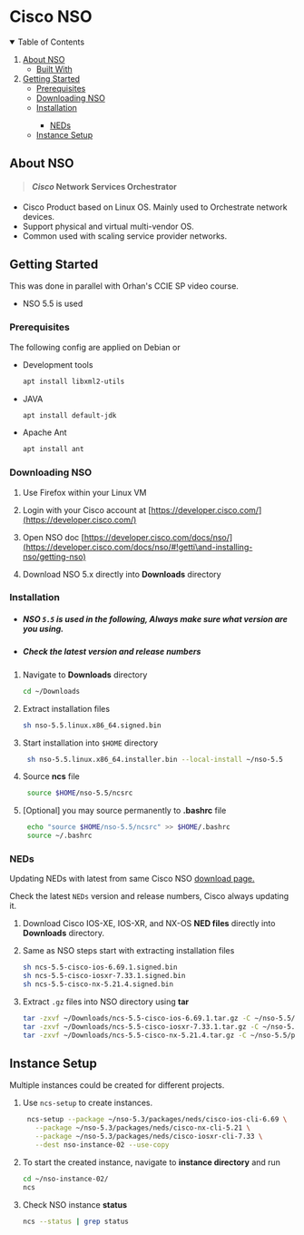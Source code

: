 # Cisco NSO

<!-- TABLE OF CONTENTS -->
<details open="open">
  <summary>Table of Contents</summary>
  <ol>
    <li>
      <a href="#about-nso">About NSO</a>
      <ul>
        <li><a href="#built-with">Built With</a></li>
      </ul>
    </li>
    <li>
      <a href="#getting-started">Getting Started</a>
      <ul>
        <li><a href="#prerequisites">Prerequisites</a></li>
        <li><a
        href="#downloading-nso">Downloading NSO </a></li>
        <li><a href="#installation">Installation</a></li>
        <ul>
          <li><a href="#neds">NEDs</a></li> 
      </ul>
    </li>
    <li><a href="#instance-setup">Instance Setup</a></li>
  </ol>
</details>


<!-- ABOUT NSO -->
## About NSO

> ####  _Cisco_ Network Services Orchestrator

* Cisco Product based on Linux OS.
Mainly used to Orchestrate  network devices.
* Support physical and virtual multi-vendor OS.
* Common used with scaling service provider networks.


<!-- GETTING STARTED -->
## Getting Started

This was done in parallel with Orhan's CCIE SP video course. 

* NSO 5.5 is used


### Prerequisites

The following config are applied on Debian or 
* Development tools
  ```sh
  apt install libxml2-utils
  ```

* JAVA
  ```sh
  apt install default-jdk
  ```

* Apache Ant
  ```sh
  apt install ant
  ```

### Downloading NSO

1. Use Firefox within your Linux VM
2. Login with your Cisco account at  [https://developer.cisco.com/](https://developer.cisco.com/)

3. Open NSO doc  [https://developer.cisco.com/docs/nso/](https://developer.cisco.com/docs/nso/#!getti\and-installing-nso/getting-nso)
   
4. Download NSO 5.x directly into **Downloads** directory



### Installation
 * #####  NSO `5.5` is used in the following, Always make sure what version are you using.
 * ##### Check the latest version and release numbers

1. Navigate to **Downloads** directory
   ```sh
   cd ~/Downloads
   ```
2. Extract installation files
   ```sh
   sh nso-5.5.linux.x86_64.signed.bin
   ```
3. Start installation into `$HOME` directory
   ```sh
    sh nso-5.5.linux.x86_64.installer.bin --local-install ~/nso-5.5
   ```
4. Source **ncs** file
   ```sh
    source $HOME/nso-5.5/ncsrc
    ```
5. [Optional] you may source permanently to **.bashrc** file
   ```sh
    echo "source $HOME/nso-5.5/ncsrc" >> $HOME/.bashrc
    source ~/.bashrc
    ```

<!-- NEDs -->
### NEDs
Updating NEDs with latest from same Cisco NSO [download page.](https://developer.cisco.com/docs/nso/#!getti\and-installing-nso/getting-nso)
 
Check the latest `NEDs` version and release numbers, Cisco always updating it.

1. Download Cisco IOS-XE, IOS-XR, and NX-OS **NED files** directly into **Downloads** directory.

2. Same as NSO steps start with extracting installation files
   ```sh
   sh ncs-5.5-cisco-ios-6.69.1.signed.bin
   sh ncs-5.5-cisco-iosxr-7.33.1.signed.bin
   sh ncs-5.5-cisco-nx-5.21.4.signed.bin
   ```

3. Extract `.gz` files into NSO directory using **tar**
   ```sh
   tar -zxvf ~/Downloads/ncs-5.5-cisco-ios-6.69.1.tar.gz -C ~/nso-5.5/packages/neds/
   tar -zxvf ~/Downloads/ncs-5.5-cisco-iosxr-7.33.1.tar.gz -C ~/nso-5.5/packages/neds/
   tar -zxvf ~/Downloads/ncs-5.5-cisco-nx-5.21.4.tar.gz -C ~/nso-5.5/packages/neds/
   ```
<!-- Instance Setup -->
## Instance Setup

 Multiple instances could be created for different projects.

1. Use `ncs-setup` to create instances.
   ```sh
    ncs-setup --package ~/nso-5.3/packages/neds/cisco-ios-cli-6.69 \
      --package ~/nso-5.3/packages/neds/cisco-nx-cli-5.21 \
      --package ~/nso-5.3/packages/neds/cisco-iosxr-cli-7.33 \
      --dest nso-instance-02 --use-copy
   ```
2. To start the created instance, navigate to **instance directory** and run
   ```sh
   cd ~/nso-instance-02/
   ncs
   ```

3. Check NSO instance **status**
   ```sh
   ncs --status | grep status
   ```

